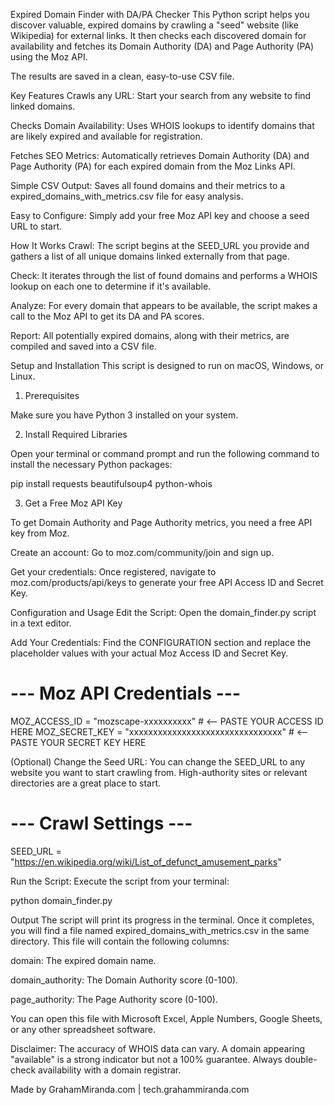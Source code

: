 Expired Domain Finder with DA/PA Checker
This Python script helps you discover valuable, expired domains by crawling a "seed" website (like Wikipedia) for external links. It then checks each discovered domain for availability and fetches its Domain Authority (DA) and Page Authority (PA) using the Moz API.

The results are saved in a clean, easy-to-use CSV file.

Key Features
Crawls any URL: Start your search from any website to find linked domains.

Checks Domain Availability: Uses WHOIS lookups to identify domains that are likely expired and available for registration.

Fetches SEO Metrics: Automatically retrieves Domain Authority (DA) and Page Authority (PA) for each expired domain from the Moz Links API.

Simple CSV Output: Saves all found domains and their metrics to a expired_domains_with_metrics.csv file for easy analysis.

Easy to Configure: Simply add your free Moz API key and choose a seed URL to start.

How It Works
Crawl: The script begins at the SEED_URL you provide and gathers a list of all unique domains linked externally from that page.

Check: It iterates through the list of found domains and performs a WHOIS lookup on each one to determine if it's available.

Analyze: For every domain that appears to be available, the script makes a call to the Moz API to get its DA and PA scores.

Report: All potentially expired domains, along with their metrics, are compiled and saved into a CSV file.

Setup and Installation
This script is designed to run on macOS, Windows, or Linux.

1. Prerequisites

Make sure you have Python 3 installed on your system.

2. Install Required Libraries

Open your terminal or command prompt and run the following command to install the necessary Python packages:

pip install requests beautifulsoup4 python-whois

3. Get a Free Moz API Key

To get Domain Authority and Page Authority metrics, you need a free API key from Moz.

Create an account: Go to moz.com/community/join and sign up.

Get your credentials: Once registered, navigate to moz.com/products/api/keys to generate your free API Access ID and Secret Key.

Configuration and Usage
Edit the Script: Open the domain_finder.py script in a text editor.

Add Your Credentials: Find the CONFIGURATION section and replace the placeholder values with your actual Moz Access ID and Secret Key.

# --- Moz API Credentials ---
MOZ_ACCESS_ID = "mozscape-xxxxxxxxxx"  # <-- PASTE YOUR ACCESS ID HERE
MOZ_SECRET_KEY = "xxxxxxxxxxxxxxxxxxxxxxxxxxxxxxxx" # <-- PASTE YOUR SECRET KEY HERE

(Optional) Change the Seed URL: You can change the SEED_URL to any website you want to start crawling from. High-authority sites or relevant directories are a great place to start.

# --- Crawl Settings ---
SEED_URL = "https://en.wikipedia.org/wiki/List_of_defunct_amusement_parks"

Run the Script: Execute the script from your terminal:

python domain_finder.py

Output
The script will print its progress in the terminal. Once it completes, you will find a file named expired_domains_with_metrics.csv in the same directory. This file will contain the following columns:

domain: The expired domain name.

domain_authority: The Domain Authority score (0-100).

page_authority: The Page Authority score (0-100).

You can open this file with Microsoft Excel, Apple Numbers, Google Sheets, or any other spreadsheet software.

Disclaimer: The accuracy of WHOIS data can vary. A domain appearing "available" is a strong indicator but not a 100% guarantee. Always double-check availability with a domain registrar.

Made by GrahamMiranda.com | tech.grahammiranda.com

